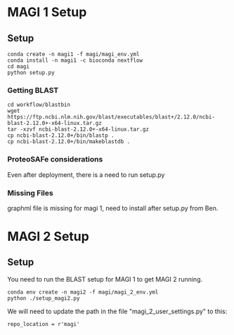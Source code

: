 # MAGI 1 Setup

## Setup

```
conda create -n magi1 -f magi/magi_env.yml
conda install -n magi1 -c bioconda nextflow
cd magi 
python setup.py
```

### Getting BLAST

```
cd workflow/blastbin
wget https://ftp.ncbi.nlm.nih.gov/blast/executables/blast+/2.12.0/ncbi-blast-2.12.0+-x64-linux.tar.gz
tar -xzvf ncbi-blast-2.12.0+-x64-linux.tar.gz
cp ncbi-blast-2.12.0+/bin/blastp . 
cp ncbi-blast-2.12.0+/bin/makeblastdb .
```

### ProteoSAFe considerations

Even after deployment, there is a need to run setup.py

### Missing Files

graphml file is missing for magi 1, need to install after setup.py from Ben. 

# MAGI 2 Setup

## Setup

You need to run the BLAST setup for MAGI 1 to get MAGI 2 running. 

```
conda env create -n magi2 -f magi/magi_2_env.yml
python ./setup_magi2.py
```

We will need to update the path in the file "magi_2_user_settings.py" to this:

```
repo_location = r'magi'
```
